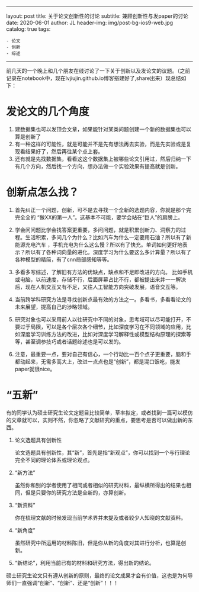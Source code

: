 ---------------
layout:     post
title:      关于论文创新性的讨论
subtitle:  兼顾创新性与发paper的讨论
date:       2020-06-01
author:     JL
header-img: img/post-bg-ios9-web.jpg
catalog: true
tags:

    - 论文
    - 创新
    - 综述
-------------------------------------------

前几天的一个晚上和几个朋友在线讨论了一下关于创新以及发论文的议题。（之前记录在notebook中，现在lvjiujin.github.io博客搭建好了,share出来）现总结如下：

# 发论文的几个角度

1. 建数据集也可以发顶会文章，如果能针对某类问题创建一个新的数据集也可以算是创新了
2. 有一种这样的可能性，就是可能并不是先有想法再去实验，而是先实验或是复现看结果好了，然后再往某个点上套。
3. 还有就是先找数据集，看看这这个数据集上被哪些论文引用过，然后归纳一下有几个方向，然后找一个方向，想办法做一个实验效果有提高就是创新。

 #  创新点怎么找？



1. 首先纠正一个问题，创新，可不是去寻找一个全新的选题内容，你就是那个完完全全的 “做XX的第一人”。这基本不可能，要学会站在“巨人”的肩膀上。

2. 学会问问题比学会找答案更重要，多问问题，就是积累创新力、洞察力的过程。生活积累，多问几个为什么？比如汽车为什么一定要用石油？所以有了新能源充电汽车 ，手机充电为什么这么慢？所以有了快充。单词如何更好地表示？所以有了各种词向量的进化。深度学习为什么要这么多计算量？所以有了各种模型的精简，有了cnn局部感知等等。

3. 多看多写综述，了解旧有方法的优缺点，缺点和不足即改进的方向。 比如手机或电脑，以前速度，存储不行，后面屏幕占比不行，都被提出来并一一解决后，现在人机交互又有不足，又往人工智能方向突破发展，语音交互等。

4. 当前跨学科研究方法是寻找创新点最有效的方法之一。多看书，多看看论文的未来展望，提高自己的涉略领域。
5. 研究对象也可以采用前人以往研究中不同的对象，思考域可以尽可能打开，不要过于局限，可以是各个层次各个细节，比如深度学习在不同领域的应用，比如深度学习训练方法的改进，比如对深度学习解释性或模型结构原理的探索等等，甚至调参技巧或者话题综述也是可以发的。
6. 注意，最重要一点，要对自己有信心，一个行动比一百个点子更重要，脑和手都动起来，无需多高大上，改进一点点也是“创新”，都是混口饭吃，能发paper就很nice。

# “五新”



  有的同学认为硕士研究生论文定题目比较简单，草率拟定，或者找到一篇可以模仿的文章就可以，实则不然，你忽略了文献研究的重点，要思考是否可以做出新的东西。

1. 论文选题具有创新性

   论文选题具有创新性，其“新”，首先是指“新观点”，你可以找到一个与行理论完全不同的理论体系或理论观点。

2. “新方法”

   虽然你和别的学者使用了相同或者相似的研究材料，最纵横所得出的结果也相同，但是只要你的研究方法是全新的，亦算创新。

3. “新资料”

   你在梳理文献的时候发现当前学术界并未提及或者较少人知晓的文献资料。

4. “新角度”

   虽然研究中所运用的材料陈旧，但是你从新的角度对其进行分析，也算是创新。

5. “新结论”，利用当前已有的材料和研究方法，得出新的结论。

硕士研究生论文只有遵从创新的原则，最终的论文成果才会有价值，这也是为何导师们一直强调“创新”、“创新”、还是“创新”！！！



 



 

 

